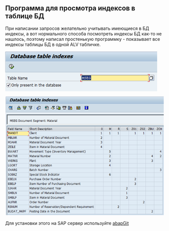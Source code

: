 ## Программа для просмотра индексов в таблице БД
При написании запросов желательно учитывать имеющиеся в БД индексы, а вот нормального способа посмотреть индексы БД как-то не нашлось, поэтому написал простенькую программку - показывает все индексы таблицы БД в одной ALV табличке.

![Database table indexes demo 1](Database_table_indexes_demo_1.png)

![Database table indexes demo 2](Database_table_indexes_demo_2.png)

Для установки этого на SAP сервер используйте [abapGit](https://docs.abapgit.org/)